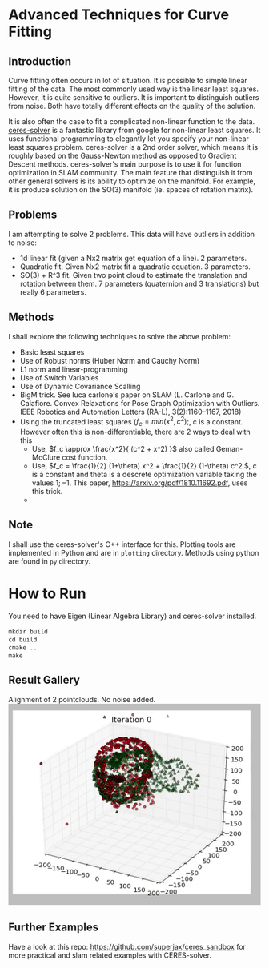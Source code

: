 # Advanced Techniques for Curve Fitting


## Introduction
Curve fitting often occurs in lot of situation. It is possible to simple
linear fitting of the data. The most commonly used way is the linear least squares.
However, it is quite sensitive to outliers. It is important to distinguish
outliers from noise. Both have totally different effects on the quality of the solution.

It is also often the case to fit a complicated non-linear function to the data.
[ceres-solver](http://ceres-solver.org/index.html) is a fantastic library from
google for non-linear least squares. It uses functional programming to elegantly
let you specify your non-linear least squares problem. ceres-solver is a
2nd order solver, which means it is roughly based on the Gauss-Newton method
as opposed to Gradient Descent methods. ceres-solver's main purpose is to
use it for function optimization in SLAM community. The main feature that
distinguish it from other general solvers is its ability to optimize on the
manifold. For example, it is produce solution on the SO(3) manifold (ie.
  spaces of rotation matrix).


## Problems
I am attempting to solve 2 problems. This data will have outliers in addition to noise:
- 1d linear fit (given a Nx2 matrix get equation of a line). 2 parameters.
- Quadratic fit. Given Nx2 matrix fit a quadratic equation. 3 parameters.
- SO(3) + R^3 fit. Given two point cloud to estimate the translation and rotation between them.
  7 parameters (quaternion and 3 translations) but really 6 parameters.

## Methods
I shall explore the following techniques to solve the above problem:
- Basic least squares
- Use of Robust norms (Huber Norm and Cauchy Norm)
- L1 norm and linear-programming
- Use of Switch Variables
- Use of Dynamic Covariance Scalling
- BigM trick. See luca carlone's paper on SLAM (L. Carlone and G. Calafiore. Convex Relaxations for Pose Graph Optimization with Outliers. IEEE Robotics and Automation Letters (RA-L), 3(2):1160–1167, 2018) 
- Using the truncated least squares ($f_c = min(x^2, c^2);$, c is a constant. However often this is non-differentiable, there are 2 ways to deal with this
  - Use, $f_c \approx \frac{x^2}{ (c^2 + x^2) }$ also called  Geman-McClure cost function.
  - Use, $f_c = \frac{1}{2} (1+\theta) x^2 + \frac{1}{2} (1-\theta) c^2 $, c is a constant and theta is a descrete optimization variable taking the values ${1;-1}$. This paper, https://arxiv.org/pdf/1810.11692.pdf, uses this trick. 
  - 


## Note
I shall use the ceres-solver's C++ interface for this. Plotting tools are implemented
in Python and are in `plotting` directory. Methods using python are found in `py` directory.


# How to Run
You need to have Eigen (Linear Algebra Library) and ceres-solver installed.

```
mkdir build
cd build
cmake ..
make
```

## Result Gallery
Alignment of 2 pointclouds. No noise added.
![Align3d3d No Noise Added](gallery/align3d3d_no_noise_added.gif)

## Further Examples 
Have a look at this repo: https://github.com/superjax/ceres_sandbox for more practical and slam related examples with CERES-solver. 
